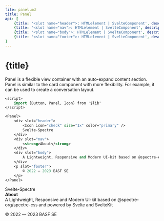 ```yaml
---
file: panel.md
title: Panel
api: [
    {title: '<slot name="header">: HTMLelement | SvelteComponent', description: 'Header in Panel', variables: 'HTMLelement | SvelteComponent'},
	{title: '<slot name="nav">: HTMLelement | SvelteComponent', description: 'Nav in Panel', variables: 'HTMLelement | SvelteComponent'},
	{title: '<slot name="body">: HTMLelement | SvelteComponent', description: 'Body in Panel', variables: 'HTMLelement | SvelteComponent'},
	{title: '<slot name="footer">: HTMLelement | SvelteComponent', description: 'Footer in Panel', variables: 'HTMLelement | SvelteComponent'}
]
---
```


<script>
    import {Button, Panel, Icon} from '$lib'
</script>

# {title}

Panel is a flexible view container with an auto-expand content section. Panel is similar to the card component with more flexibility. For example, it can be used to create a conversation layout.

```sv
<script>
    import {Button, Panel, Icon} from '$lib'
</script>

<Panel>
    <div slot="header">
        <Icon icon="check" size="1x" color="primary" />
        Svelte-Spectre
    </div>
    <div slot="nav">
        <strong>About</strong>
    </div>
    <div slot="body">
        A Lightweight, Responsive and Modern UI-kit based on @spectre-org/spectre-css and powered by Svelte and SvelteKit
    </div>
    <p slot="footer">
        © 2022 — 2023 BASF SE
    </p>
</Panel>

```

<Panel>
    <div slot="header">
        <Icon icon="check" size="1x" color="primary" />
        Svelte-Spectre
    </div>
    <div slot="nav">
        <strong>About</strong>
    </div>
    <div slot="body">
        A Lightweight, Responsive and Modern UI-kit based on @spectre-org/spectre-css and powered by Svelte and SvelteKit
    </div>
    <p slot="footer">
        © 2022 — 2023 BASF SE
    </p>
</Panel>
